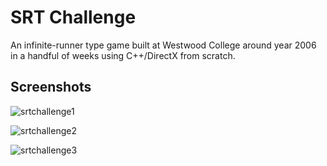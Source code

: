 # SRT Challenge
An infinite-runner type game built at Westwood College around year 2006 in a handful of weeks using C++/DirectX from scratch.

## Screenshots

![srtchallenge1](https://user-images.githubusercontent.com/7635112/120600572-c7227b00-c3fd-11eb-91b4-48e328eefe3d.jpg)

![srtchallenge2](https://user-images.githubusercontent.com/7635112/120600594-cb4e9880-c3fd-11eb-8b84-4f20c2750098.jpg)

![srtchallenge3](https://user-images.githubusercontent.com/7635112/120600609-d0abe300-c3fd-11eb-8fdf-3752e8077b68.jpg)
